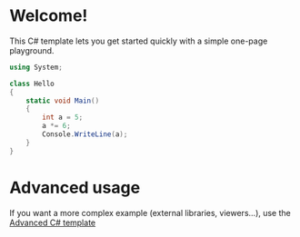 # Welcome!

This C# template lets you get started quickly with a simple one-page playground.

```C# runnable
using System;

class Hello 
{
    static void Main()
    {
        int a = 5;
        a *= 6;
        Console.WriteLine(a);
    }
}
```

# Advanced usage

If you want a more complex example (external libraries, viewers...), use the [Advanced C# template](https://tech.io/select-repo/386)

